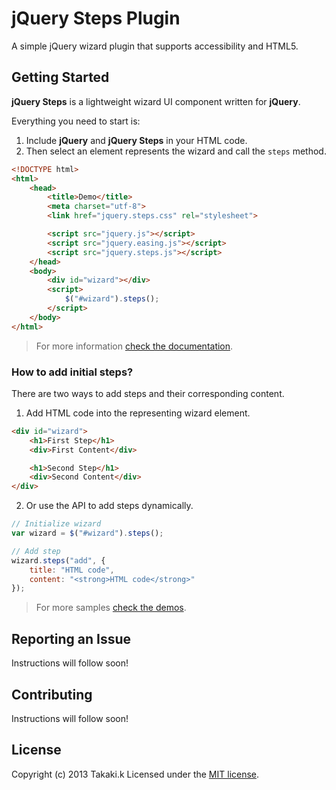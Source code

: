 jQuery Steps Plugin 
============

A simple jQuery wizard plugin that supports accessibility and HTML5.

## Getting Started

**jQuery Steps** is a lightweight wizard UI component written for **jQuery**.

Everything you need to start is:

1. Include **jQuery** and **jQuery Steps** in your HTML code.
2. Then select an element represents the wizard and call the `steps` method.

```html
<!DOCTYPE html>
<html>
    <head>
        <title>Demo</title>
        <meta charset="utf-8">
        <link href="jquery.steps.css" rel="stylesheet">

        <script src="jquery.js"></script> 
        <script src="jquery.easing.js"></script> 
        <script src="jquery.steps.js"></script>
    </head>
    <body>
        <div id="wizard"></div>
        <script>
            $("#wizard").steps();
        </script>
    </body>
</html>
```

> For more information [check the documentation](https://takakik.github.io/steps/).

### How to add initial steps?

There are two ways to add steps and their corresponding content.

1. Add HTML code into the representing wizard element.

```html
<div id="wizard">
    <h1>First Step</h1>
    <div>First Content</div>

    <h1>Second Step</h1>
    <div>Second Content</div>
</div>
```

2. Or use the API to add steps dynamically.

```javascript
// Initialize wizard
var wizard = $("#wizard").steps();

// Add step
wizard.steps("add", {
    title: "HTML code", 
    content: "<strong>HTML code</strong>"
});
```

> For more samples [check the demos](https://takakik.github.io/steps/).

## Reporting an Issue

Instructions will follow soon!

## Contributing

Instructions will follow soon!

## License

Copyright (c) 2013 Takaki.k Licensed under the [MIT license](https://takakik.github.io/steps/).
